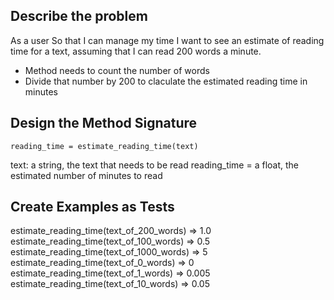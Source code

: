 ## Describe the problem

As a user
So that I can manage my time
I want to see an estimate of reading time for a text, assuming that I can read 200 words a minute.

- Method needs to count the number of words
- Divide that number by 200 to claculate the estimated reading time in minutes

## Design the Method Signature

`reading_time = estimate_reading_time(text)`

text: a string, the text that needs to be read
reading_time = a float, the estimated number of minutes to read

## Create Examples as Tests

estimate_reading_time(text_of_200_words) => 1.0
estimate_reading_time(text_of_100_words) => 0.5
estimate_reading_time(text_of_1000_words) => 5
estimate_reading_time(text_of_0_words) => 0
estimate_reading_time(text_of_1_words) => 0.005
estimate_reading_time(text_of_10_words) => 0.05






